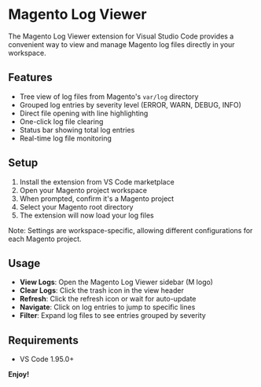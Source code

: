 # Magento Log Viewer

The Magento Log Viewer extension for Visual Studio Code provides a convenient way to view and manage Magento log files directly in your workspace.

## Features

- Tree view of log files from Magento's `var/log` directory
- Grouped log entries by severity level (ERROR, WARN, DEBUG, INFO)
- Direct file opening with line highlighting
- One-click log file clearing
- Status bar showing total log entries
- Real-time log file monitoring

## Setup

1. Install the extension from VS Code marketplace
2. Open your Magento project workspace
3. When prompted, confirm it's a Magento project
4. Select your Magento root directory
5. The extension will now load your log files

Note: Settings are workspace-specific, allowing different configurations for each Magento project.

## Usage

- **View Logs**: Open the Magento Log Viewer sidebar (M logo)
- **Clear Logs**: Click the trash icon in the view header
- **Refresh**: Click the refresh icon or wait for auto-update
- **Navigate**: Click on log entries to jump to specific lines
- **Filter**: Expand log files to see entries grouped by severity

## Requirements

- VS Code 1.95.0+

**Enjoy!**
